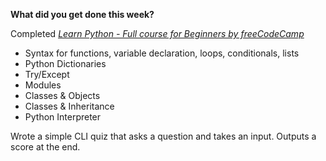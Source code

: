 **What did you get done this week?**

Completed [_Learn Python - Full course for Beginners by freeCodeCamp_](https://www.youtube.com/watch?v=rfscVS0vtbw&t=1s) 
  - Syntax for functions, variable declaration, loops, conditionals, lists
  - Python Dictionaries
  - Try/Except
  - Modules
  - Classes & Objects
  - Classes & Inheritance
  - Python Interpreter

Wrote a simple CLI quiz that asks a question and takes an input. Outputs a score at the end. 
